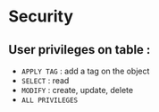 # Security

## User privileges on table :
- `APPLY TAG` : add a tag on the object
- `SELECT` : read
- `MODIFY` : create, update, delete
- `ALL PRIVILEGES`
